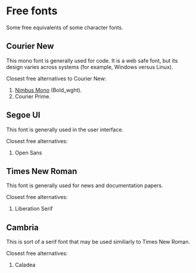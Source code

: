 # Free fonts

Some free equivalents of some character fonts.

## Courier New

This mono font is generally used for code. It is a web safe font, but its design varies across systems (for example, Windows versus Linux).

Closest free alternatives to Courier New:

1. [Nimbus Mono](https://www.1001fonts.com/nimbus-mono-font.html) (Bold_wght).
2. Courier Prime.

## Segoe UI

This font is generally used in the user interface.

Closest free alternatives:

1. Open Sans

## Times New Roman

This font is generally used for news and documentation papers.

Closest free alternatives:

1. Liberation Serif

## Cambria

This is sort of a serif font that may be used similiarly to Times New Roman.

Closest free alternatives:

1. Caladea
